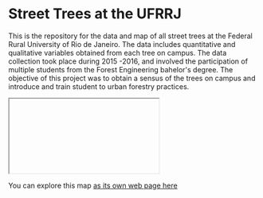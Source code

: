# Street Trees at the UFRRJ

This is the repository for the data and map of all street trees at the Federal Rural University of Rio de Janeiro. The data includes quantitative and qualitative variables obtained from each tree on campus. The data collection took place during 2015 -2016, and involved the participation of multiple students from the Forest Engineering bahelor's degree. The objective of this project was to obtain a sensus of the trees on campus and introduce and train student to urban forestry practices.

<iframe><src="arvores_rural.html" height="500" width="500"></iframe>

You can explore this map [as its own web page here](arvores_rural.html)
